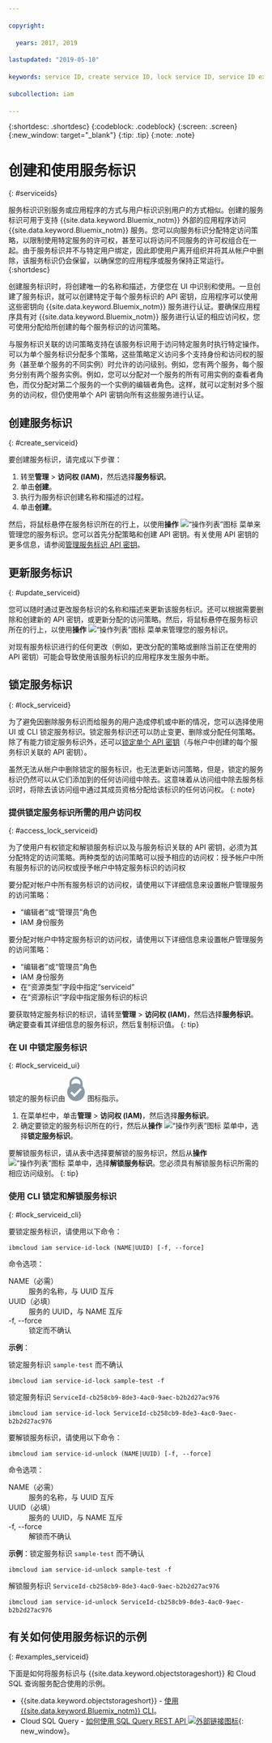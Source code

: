 ```yaml
---

copyright:

  years: 2017, 2019

lastupdated: "2019-05-10"

keywords: service ID, create service ID, lock service ID, service ID example

subcollection: iam

---
```


{:shortdesc: .shortdesc}
{:codeblock: .codeblock}
{:screen: .screen}
{:new_window: target="_blank"}
{:tip: .tip}
{:note: .note}

# 创建和使用服务标识
{: #serviceids}

服务标识识别服务或应用程序的方式与用户标识识别用户的方式相似。创建的服务标识可用于支持 {{site.data.keyword.Bluemix_notm}} 外部的应用程序访问 {{site.data.keyword.Bluemix_notm}} 服务。您可以向服务标识分配特定访问策略，以限制使用特定服务的许可权，甚至可以将访问不同服务的许可权组合在一起。由于服务标识并不与特定用户绑定，因此即使用户离开组织并将其从帐户中删除，该服务标识仍会保留，以确保您的应用程序或服务保持正常运行。
{:shortdesc}

创建服务标识时，将创建唯一的名称和描述，方便您在 UI 中识别和使用。一旦创建了服务标识，就可以创建特定于每个服务标识的 API 密钥，应用程序可以使用这些密钥向 {{site.data.keyword.Bluemix_notm}} 服务进行认证。要确保应用程序具有对 {{site.data.keyword.Bluemix_notm}} 服务进行认证的相应访问权，您可使用分配给所创建的每个服务标识的访问策略。

与服务标识关联的访问策略支持在该服务标识用于访问特定服务时执行特定操作。可以为单个服务标识分配多个策略，这些策略定义访问多个支持身份和访问权的服务（甚至单个服务的不同实例）时允许的访问级别。例如，您有两个服务，每个服务分别有两个服务实例。例如，您可以分配对一个服务的所有可用实例的查看者角色，而仅分配对第二个服务的一个实例的编辑者角色。这样，就可以定制对多个服务的访问权，但仍使用单个 API 密钥向所有这些服务进行认证。


## 创建服务标识
{: #create_serviceid}

要创建服务标识，请完成以下步骤：

1. 转至**管理** &gt; **访问权 (IAM)**，然后选择**服务标识**。
2. 单击**创建**。
3. 执行为服务标识创建名称和描述的过程。
4. 单击**创建**。

然后，将鼠标悬停在服务标识所在的行上，以使用**操作** ![“操作列表”图标](../icons/action-menu-icon.svg) 菜单来管理您的服务标识。您可以首先分配策略和创建 API 密钥。有关使用 API 密钥的更多信息，请参阅[管理服务标识 API 密钥](/docs/iam?topic=iam-serviceidapikeys#serviceidapikeys)。

## 更新服务标识
{: #update_serviceid}

您可以随时通过更改服务标识的名称和描述来更新该服务标识。还可以根据需要删除和创建新的 API 密钥，或更新分配的访问策略。然后，将鼠标悬停在服务标识所在的行上，以使用**操作** ![“操作列表”图标](../icons/action-menu-icon.svg) 菜单来管理您的服务标识。

对现有服务标识进行的任何更改（例如，更改分配的策略或删除当前正在使用的 API 密钥）可能会导致使用该服务标识的应用程序发生服务中断。

## 锁定服务标识
{: #lock_serviceid}

为了避免因删除服务标识而给服务的用户造成停机或中断的情况，您可以选择使用 UI 或 CLI 锁定服务标识。锁定服务标识还可以防止变更、删除或分配任何策略。除了有能力锁定服务标识外，还可以[锁定单个 API 密钥](/docs/iam?topic=iam-serviceidapikeys#lockkey)（与帐户中创建的每个服务标识关联的 API 密钥）。

虽然无法从帐户中删除锁定的服务标识，也无法更新访问策略，但是，锁定的服务标识仍然可以从它们添加到的任何访问组中除去。这意味着从访问组中除去服务标识时，将除去该访问组中通过其成员资格分配给该标识的任何访问权。
{: note}

### 提供锁定服务标识所需的用户访问权
{: #access_lock_serviceid}

为了使用户有权锁定和解锁服务标识以及与服务标识关联的 API 密钥，必须为其分配特定的访问策略。两种类型的访问策略可以授予相应的访问权：授予帐户中所有服务标识的访问权或授予帐户中特定服务标识的访问权

要分配对帐户中所有服务标识的访问权，请使用以下详细信息来设置帐户管理服务的访问策略：

* “编辑者”或“管理员”角色
* IAM 身份服务 

要分配对帐户中特定服务标识的访问权，请使用以下详细信息来设置帐户管理服务的访问策略：

* “编辑者”或“管理员”角色
* IAM 身份服务 
* 在“资源类型”字段中指定“serviceid”
* 在“资源标识”字段中指定服务标识的标识

要获取特定服务标识的标识，请转至**管理** > **访问权 (IAM)**，然后选择**服务标识**。确定要查看其详细信息的服务标识，然后复制标识值。
{: tip}

### 在 UI 中锁定服务标识
{: #lock_serviceid_ui}

锁定的服务标识由 ![“已锁定”图标](images/locked.svg "已锁定") 图标指示。

1. 在菜单栏中，单击**管理** &gt; **访问权 (IAM)**，然后选择**服务标识**。
2. 确定要锁定的服务标识所在的行，然后从**操作** ![“操作列表”图标](../icons/action-menu-icon.svg) 菜单中，选择**锁定服务标识**。

要解锁服务标识，请从表中选择要解锁的服务标识，然后从**操作** ![“操作列表”图标](../icons/action-menu-icon.svg) 菜单中，选择**解锁服务标识**。您必须具有解锁服务标识所需的相应访问级别。
{: tip}


### 使用 CLI 锁定和解锁服务标识
{: #lock_serviceid_cli}

要锁定服务标识，请使用以下命令：

```
ibmcloud iam service-id-lock (NAME|UUID) [-f, --force]
```

命令选项：

<dl>
  <dt>NAME（必需）</dt>
  <dd>服务的名称，与 UUID 互斥</dd>
  <dt>UUID（必填）</dt>
  <dd>服务的 UUID，与 NAME 互斥</dd>
  <dt>-f, --force</dt>
  <dd>锁定而不确认</dd>
</dl>

<strong>示例</strong>：

锁定服务标识 `sample-test` 而不确认

```
ibmcloud iam service-id-lock sample-test -f
```

锁定服务标识 `ServiceId-cb258cb9-8de3-4ac0-9aec-b2b2d27ac976`

```
ibmcloud iam service-id-lock ServiceId-cb258cb9-8de3-4ac0-9aec-b2b2d27ac976
```

要解锁服务标识，请使用以下命令：

 ```
ibmcloud iam service-id-unlock (NAME|UUID) [-f, --force]
```

命令选项：

<dl>
  <dt>NAME（必需）</dt>
  <dd>服务的名称，与 UUID 互斥</dd>
  <dt>UUID（必填）</dt>
  <dd>服务的 UUID，与 NAME 互斥</dd>
  <dt>-f, --force</dt>
  <dd>解锁而不确认</dd>
</dl>

<strong>示例</strong>：锁定服务标识 `sample-test` 而不确认

```
ibmcloud iam service-id-unlock sample-test -f
```

解锁服务标识 `ServiceId-cb258cb9-8de3-4ac0-9aec-b2b2d27ac976`

```
ibmcloud iam service-id-unlock ServiceId-cb258cb9-8de3-4ac0-9aec-b2b2d27ac976
```


## 有关如何使用服务标识的示例
{: #examples_serviceid}

下面是如何将服务标识与 {{site.data.keyword.objectstorageshort}} 和 Cloud SQL 查询服务配合使用的示例。

- {{site.data.keyword.objectstorageshort}} - [使用 {{site.data.keyword.Bluemix_notm}} CLI](/docs/services/cloud-object-storage?topic=cloud-object-storage-ic-use-the-ibm-cli#ic-hmac-credentials)。
- Cloud SQL Query - [如何使用 SQL Query REST API ![外部链接图标](../icons/launch-glyph.svg)](https://www.youtube.com/embed/s6S4AdJItHk?rel=0){: new_window}。

